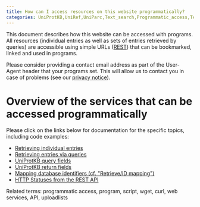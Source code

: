 ```yaml
---
title: How can I access resources on this website programmatically?
categories: UniProtKB,UniRef,UniParc,Text_search,Programmatic_access,Technical,faq
---
```


This document describes how this website can be accessed with programs. All resources (individual entries as well as sets of entries retrieved by queries) are accessible using simple URLs ([REST](https://en.wikipedia.org/wiki/Representational_State_Transfer)) that can be bookmarked, linked and used in programs.

Please consider providing a contact email address as part of the User-Agent header that your programs set. This will allow us to contact you in case of problems (see our [privacy notice](https://www.uniprot.org/help/privacy)).

# Overview of the services that can be accessed programmatically

Please click on the links below for documentation for the specific topics, including code examples:

-   [Retrieving individual entries](https://www.uniprot.org/help/api_retrieve_entries)
-   [Retrieving entries via queries](https://www.uniprot.org/help/api_queries)
-   [UniProtKB query fields](https://www.uniprot.org/help/query-fields)
-   [UniProtKB return fields](https://www.uniprot.org/help/return_fields)
-   [Mapping database identifiers (cf. "Retrieve/ID mapping")](https://www.uniprot.org/help/id_mapping)
-   [HTTP Statuses from the REST API](https://www.uniprot.org/help/rest-api-headers)

Related terms: programmatic access, program, script, wget, curl, web services, API, uploadlists
